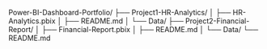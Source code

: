 Power-BI-Dashboard-Portfolio/
├── Project1-HR-Analytics/
│   ├── HR-Analytics.pbix
│   ├── README.md
│   └── Data/
├── Project2-Financial-Report/
│   ├── Financial-Report.pbix
│   ├── README.md
│   └── Data/
└── README.md

